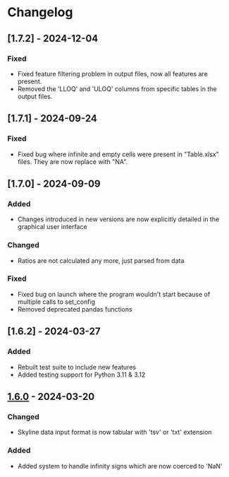 # Changelog

## [1.7.2] - 2024-12-04

### Fixed

- Fixed feature filtering problem in output files, now all features are present.
- Removed the 'LLOQ' and 'ULOQ' columns from specific tables in the output files.


## [1.7.1] - 2024-09-24

### Fixed

- Fixed bug where infinite and empty cells were present in "Table.xlsx" files. They are now replace with "NA".  


## [1.7.0] - 2024-09-09

### Added

- Changes introduced in new versions are now explicitly detailed in the graphical user interface

### Changed

- Ratios are not calculated any more, just parsed from data

### Fixed

- Fixed bug on launch where the program wouldn't start because of multiple 
  calls to set_config
- Removed deprecated pandas functions

## [1.6.2] - 2024-03-27

### Added

- Rebuilt test suite to include new features
- Added testing support for Python 3.11 & 3.12

## [1.6.0] - 2024-03-20

### Changed

- Skyline data input format is now tabular with 'tsv' or 'txt' extension

### Added

- Added system to handle infinity signs which are now coerced to 'NaN'

[1.6.0]: https://github.com/llegregam/MSReader/releases/tag/v1.6.0
